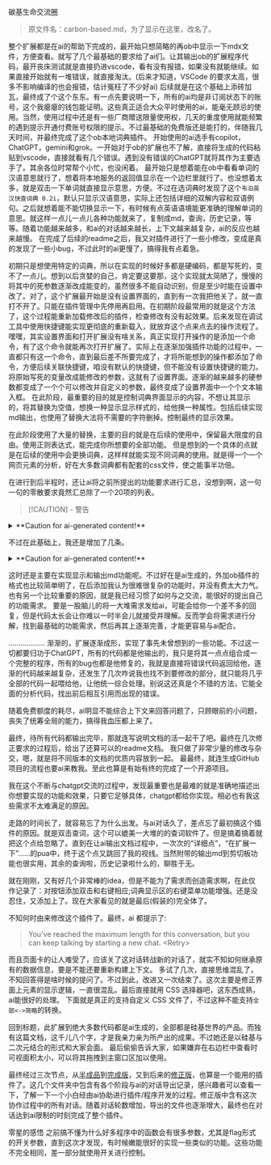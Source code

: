 
碳基生命交流圈

> 原文件名：carbon-based.md，为了显示在这里，改名了。

整个扩展都是在ai的帮助下完成的，最开始只想简略的再ob中显示一下mdx文件，方便查看。就写了几个最基础的要求给了ai们。让其输出ob的扩展程序代码，最开丧床测试就是直接扔进vscode，看有没有报错，如果没有就能继续。如果直接开始就有一堆错误，就直接淘汰。(后来才知道，VSCode 的要求太高，很多不影响编译的也会报错，估计冤枉了不少好ai)
后续就是在这个基础上添砖加瓦，最终成了个这个东东。有一点先要说明一下，所有的ai均是非订阅状态下的账号，这个我瘪瘪的钱包能证明。这些真正适合大众平时使用的ai，能毫无顾忌的使用。当然，使用过程中还是有一些厂商赠送限量使用权，几天的重度使用就能频繁的遇到提示开通付费账号权限的提示。不过最基础的免费版还是能打的，伴随我几天时间，并最终完成了这个ob本地词典插件。
开始使用的ai选手有copilot，ChatGPT，gemini和grok。一开始对于ob的扩展也不了解，直接将生成的代码粘贴到vscode，直接就看有几个错误。遇到没有错误的ChatGPT就将其作为主要选手了。其余各位时常帮个小忙，也没闲着。
最开始只是想着能在ob中看看单词的汉语意思就行了，想着将本地服务的返回值显示在一个边栏里就行了。也没想着太多，就是双击一下单词就直接显示意思，方便。不过在选词典时发现了这个`韦泊英汉快查词典 0.2i`，默认只显示汉语意思，实际上还包括详细的双解内容和双语例句。之后就想着能不能切换显示一下，有时候有点英语语境能更准确的理解单词的意思。就这样一点儿一点儿各种功能就来了，复制成md，查询，历史记录，等等。随着功能越来越多，和ai的对话越来越长，上下文越来越复杂，ai的反应也越来越慢。
在完成了后续的readme之后，我又对插件进行了一些小修改，变成是真的发现了一些小bug，不过此时的ai更慢了，搞得我有点着急。

初期只是想使用特定的词典，所以在实现的时候好多都是硬编码，都是写死的，变不了一点儿。想到以后贪婪的自己，肯定要这要那，这个实现就太简陋了，慢慢的将其中的死参数逐渐改成能变的，虽然很多不能自动识别，但是至少时能在设置中改了。对了，这个扩展最开始是没有设置界面的，直到有一次我把他关了，就一直打不开了。只能在插件管理中先停用再启用。在初期阶段最常用的就是这个方法了，这个过程能重新加载修改后的插件，检查修改有没有起效果。后来发现在调试工具中使用快捷键能实现更彻底的重新载入，就放弃这个点来点去的操作流程了。
嘿嘿，其实设置界面和打开扩展没有啥关系，真正实现打开操作的是添加一个命令，有了这个命令就能再次打开扩展了。实际上在逐渐加强插件功能的过程中，一直都只有这一个命令，直到最后差不所要完成了，才将所能想到的操作都添加了命令，方便后续关联快捷键，咱没有默认的快捷键，但不能没有设置快捷键的能力。
将原始写死的变量改成能修改的参数，这就有了设置界面。逐渐的越来越多的硬参数都变成了一个个可以修改并自定义的参数，最终变成了设置界面中一个个文本输入框。
在此阶段，最重要的目的就是控制词典界面显示的内容，不想让其显示的，将其替换为空值，想换一种显示显示样式的，给他换一种属性。包括后续实现md输出，也使用了替换大法将不需要的字符删掉。控制最终的显示效果。

在此阶段使用了大量的替换，主要的目的就是在后续的使用中，保留最大限度的自由。使用正则表达式，能完成你所想要的全部功能。
但是想到的一个具体的点就是在后续的使用中会更换词典，这样样就能实现不同词典的使用。就是得一个一个网页元素的分析，好在大多数词典都有配套的css文件，使之能事半功倍。

在进行到后半程时，还让ai将之前所提出的功能要求进行汇总，没想到啊，这一句一句的零散要求竟然汇总除了一个20项的列表。

>[!CAUTION] - 警告
>

<details>
  <summary>**Caution for ai-generated content!**</summary>

> **输出结果**
>
>|功能编号| 功能描述                                                                            |
>| ------ | ------------------------------------------------------------------------------- |
>| **1**  | 插件加载后，**自动在右栏打开一个视图**（类型为 `local-dict-viewer`）                                  |
>| **2**  | 支持在编辑器中 **双击选中单词** 触发查词请求                                                       |
>| **3**  | 查询接口为本地服务：`http://localhost:2628/api/query/WM/{word}`，**返回 HTML**               |
>| **4**  | 原始 HTML 内容直接显示在右栏中（**不转 Markdown**，保留样式结构）                                      |
>| **5**  | 显示区域支持 **文字选中复制、滚动查看**，不被按钮遮挡                                                   |
>| **6**  | 显示区域顶部有两个固定按钮：**“复制全部”** 和 **“复制简略”**，始终可见，不随滚动移动                               |
>| **7**  | 点击 “复制全部”：将原始 HTML → Markdown，做简单文本清理 → 复制到剪贴板                                  |
>| **8**  | 点击 “复制简略”：将 HTML 按预设的 CSS 规则简化（去掉 `display:none` 的元素）→ Markdown → 清理文本 → 复制到剪贴板 |
>| **9**  | HTML 简化逻辑 **精确模拟** CSS 中的隐藏选择器逻辑（如：`.sblocks~.dros`、`.mw_zh~.un_text .mw_zh`）   |
>| **10** | 渲染区域使用统一样式类名 `.local-dict-html` 包裹，方便控制样式与布局                                    |
>| **11** | 不使用内联样式（如 `<style>` 标签）污染 HTML，统一清理后输出                                          |
>| **12** | 插件样式使用 `styles.css` 中定义的类控制：按钮样式、固定顶部、内容样式等                                     |
>| **13** | 关闭右栏后，插件仍可通过插件重新激活视图（右栏保持唯一、可重复使用）                                              |
>| **14** | 所有 TypeScript 编译、Rollup 打包可正常通过，无语法或类型错误                                        |
>| **15** | 插件支持 Obsidian 的热重载机制，开发时可启用“开发者模式”快速调试                                          |
>| **16** | 插件结构标准，包含完整 `manifest.json`，遵循 Obsidian 插件规范                                    |
>| **17** | 使用 `Turndown` 将 HTML 转 Markdown（用于复制功能）                                         |
>| **18** | 插件可独立运行，无需外部服务，只依赖本地提供的词典 HTTP 接口                                               |
>| **19** | 渲染区域可控制空白字符与段落间距，避免过多空行或行距异常                                                    |
>| **20** | 插件使用现代 Obsidian API，确保兼容性（minAppVersion ≥ 0.15.0）                               |
>
</details>

不过在此基础上，我还是增加了几条。


<details>
  <summary>**Caution for ai-generated content!**</summary>

> **输出结果**（后几条是我自己加的）
>
>在 windows 下，帮我写一个 obsidian 扩展，实现以下功能
>功能描述
> 1. 插件加载后，**自动在右栏打开一个视图**（类型为 `local-dict-viewer`）
> 2. 支持在编辑器中 **双击选中单词** 触发查词请求
> 3. 查询接口为本地服务：`http://localhost:2628/api/query/WM/{word}`，**返回 HTML**
> 4. 原始 HTML 内容直接显示在右栏中,html 中有css style部分，需要去掉,（**不转 Markdown**，保留样式结构）
> 5. 显示区域支持 **文字选中复制、滚动查看**，不被按钮遮挡
> 6. 显示区域顶部有两个固定按钮：**“复制全部”** 和 **“复制简略”**，始终可见，不随滚动移动
> 7. 点击 “复制全部”：将原始 HTML → Markdown，做简单文本清理 → 复制到剪贴板
> 8. 点击 “复制简略”：将 HTML 按预设的 CSS 规则简化（去掉 `display:none` 的元素）→ Markdown → 清理文本 
> 9. HTML 简化逻辑 **精确模拟** CSS 中的隐藏选择器逻辑（如：`.sblocks~.dros`、`.mw_zh~.un_text .mw_zh`）
> 10. 渲染区域使用统一样式类名 `.local-dict-html` 包裹，方便控制样式与布局
> 11. 不使用内联样式（如 `<style>` 标签）污染 HTML，统一清理后输出
> 12. 插件样式使用 `styles.css` 中定义的类控制：按钮样式、固定顶部、内容样式等
> 13. 关闭右栏后，插件仍可通过插件重新激活视图（右栏保持唯一、可重复使用）
> 14. 所有 TypeScript 编译、Rollup 打包可正常通过，无语法或类型错误
> 15. 插件支持 Obsidian 的热重载机制，开发时可启用“开发者模式”快速调试
> 16. 插件结构标准，包含完整 `manifest.json`，遵循 Obsidian 插件规范
> 17. 使用 `Turndown` 将 HTML 转 Markdown（用于复制功能）
> 18. 插件可独立运行，无需外部服务，只依赖本地提供的词典 HTTP 接口
> 19. 渲染区域可控制空白字符与段落间距，避免过多空行或行距异常
> 20. 插件使用现代 Obsidian API，确保兼容性（minAppVersion ≥ 0.15.0）
> 21. 定义在右边栏的图标，从ob图标库中选取
> 22. 屏蔽右边栏中的双击事件，让其还能选择
> 23. 在返回html结果中检查div class="article-block" 下，是否含有一个类似`<a href="/api/query/WM/wall">wall</a>`的连接，只查找div class="article-block"前三个字元素即可，如果存在，则说明需要进一步查询，将`<a>`中的词作为新的查询词，查询，并显示改新词的查询结果
> 24. 添加一个命令用于手动唤出右边栏视图
> 25. 在顶部添加一个按钮‘显示简略’,按下去后显示“显示全部” 按下显示简略后,将html中的 .hidden_text , .vis_w, .uro_def, .def_labels , .sblocks~.dros , .collapsed .collapsible , .mw_zh~.un_text .mw_zh , 几种元素隐藏,注意几个特殊的选择器关系, 按下“显示全部”后则显示没有隐藏前的html
> css 文件内容为
> ```
>    hidden_text ,
>    vis_w,
>    uro_def,
>    def_labels ,
>    sblocks~.dros ,
>    collapsed .collapsible ,
>    mw_zh~.un_text .mw_zh {
>       display: none;
> ```
> 26. 生成设置页面，主要包含一个文本输入框，默认值是`WM`。接受新的值使之替换本地服务连接中的 wm 
> 27. 给出全部需要的文件
</details>

这时还是主要在实现显示和输出md功能呢。不过好在是ai生成的，外加ob插件的格式也比较简单明了，在后添加我认为很难很复杂的功能时，并没有费太大力气。也有另一个比较重要的原因，就是我已经习惯了如何与之交流，能很好的提出自己的功能需求。
要是一股脑儿的将一大堆需求发给ai，可能会给你一个差不多的回复，但是代码太长会让你难以一时半会儿就接受并理解。反而学会将需求进行分解，找到最基础的功能需求，然后再其上逐渐完善，才能更容易与ai配合。



………………
渐渐的，扩展逐渐成形，实现了事先未曾想到的一些功能。不过这一切都要归功于ChatGPT，所有的代码都是他输出的，我只是将其一点点组合成一个完整的程序，所有的bug也都是他修复的，我就是直接将错误代码返回给他，逐渐的代码越来越复杂，还发生了几次咋说我也找不到要修改的部分，就只能将几乎全部的代码一起喂给他，让他统一综合处理。别说这还真是个不错的方法，它能全面的分析代码，找出前后相互引用而出现的错误。

随着免费额度的耗尽，ai明显不能综合上下文来回答问题了，只顾眼前的小问题，丧失了统筹全局的能力，搞得我血压都上来了。

最终，待所有代码都输出完毕，那就连写说明文档的活一起干了吧。最终在几次修正要求的过程后，给出了还算可以的readme文档。
我只做了非常少量的修改与杂交，嗯，就是将不同版本的文档的优质内容放到一起。
最最终，就连生成GitHub项目的流程也要ai来教我。至此也算是有始有终的完成了一个开源项目。

我在这个不断与chatgpt交流的过程中，发现最重要也是最难的就是准确地描述出你想要实现的功能和效果，只要它足够具体，chatgpt都给你实现。相必也有我这些需求不太难满足的原因。

走路的时间长了，就容易忘了为什么出发。与ai对话久了，差点忘了最初搞这个插件的原因。就是双击查词，这个可以媲美一大堆的的查词软件了。但是搞着搞着就把这个点给忽略了。直到在让ai输出文档过程中，一次次的“详细点”，“在扩展一下”……的pua中，终于这个点又跳回了我的视线。当然附带的输出md到剪切板功能也很实用，其余的查询啦，历史记录啦什么的，聊胜于无。

就在刚刚，又有好几个非常棒的idea，但是不能为了需求而创造需求啊，在此仅作记录了：对按钮添加双击和右键相应;词典显示区的右键菜单功能增强。还是没忍住，又添加上了。现在大家看见的就是最后(假装的)完全体了。

不知何时由来修改这个插件了。最终，ai 都提示了:

> You've reached the maximum length for this conversation, but you can keep talking by starting a new chat.
> \<Retry\>

而且页面卡的让人难受了，应该关了这对话转战新的对话了，就实不知如何继承原有的数据信息，要是不能还要重新构建上下文。
多试了几次，直接思维混乱了，不知回答得是啥时候的提问了。不过到此，改进又一次结束了。这次主要是修正界面上元素的显示逻辑，一直很混乱。最后直接就用 CSS 选择器吧，这东西成熟，ai能很好的处理。
下面就是真正的支持自定义 CSS 文件了，不过这种不能支持`全部<->简略`的转换。

回到标题，此扩展到绝大多数代码都是ai生成的，全部都是硅基世界的产品。而独有这篇文档，这千儿八个字，才是我亲力亲为所产出的成果。不过她还是以硅基与二次元结合的形式和大家会面。
最后偷偷告诉大家，如果嫌弃在右边栏中查看时可视面积太小，可以将其拖拽到主窗口区加以使用。

最终经过三次节点，从[半成品](chat/half)到[完成版](chat/final)，又到后来的[修正版](chat/revised)，也算是一个能用的插件了。这几个文件夹中包含有各个阶段与ai的对话导出记录，感兴趣者可以查看一下，了解一下一个小白经由ai协助进行插件/程序开发的过程。修正版中含有这次协作过程中的所有对话。随着对话轮数增加，导出的文件也逐渐增大，最终也在对话达到ai限制的时刻完成了整个插件。

零星的感悟
之前搞不懂为什么好多程序中的函数会有很多参数，尤其是flag形式的开关参数，直到这次才发现，有时候嫩能很好的实现一些类似的功能。这些功能不完全相同，差一部分就使用开关进行控制。

